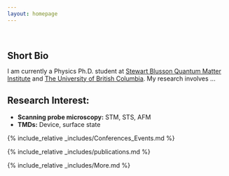 ```yaml
---
layout: homepage
---
```


<h1 id="about-me"></h1>

<h2 style="margin: 60px 0px 10px;">Short Bio</h2>

<!--
I am currently a Physics Ph.D. student at [Stewart Blusson Quantum Matter Institute](https://qmi.ubc.ca/) and [The University of British Columbia], working under the mentorship of Dr. [Ravelosona dafiné](https://www.spin-ion.com/about-us/), the director of research [CNRS](https://www.cnrs.fr/fr) and CTO of [Spin-Ion Technologies](https://www.spin-ion.com/). My research involves magnetoelectric ("ME") materials for energy-efficient information technology and "ME" materials for data security in information technology using Multiferroics/Magneto-ionics/Surface charging, with a special focus on the boosting magneto-ionic effect using ion irradiation and implantation. -->
I am currently a Physics Ph.D. student at [Stewart Blusson Quantum Matter Institute](https://qmi.ubc.ca/) and [The University of British Columbia](https://www.ubc.ca/).  My research involves ...

## Research Interest:
- **Scanning probe microscopy:** STM, STS, AFM
- **TMDs:** Device, surface state

<!--
- **Machine Learning:** fairness AI, penalization and augmentation methods, good.
- **E-field controlled magnetization** VCMA, Strain-mediated ME (Magnetoelectric) Effects, Straintronic, iontronic, E-filed induced spin reorientation, SOT.
- **Micro-, Nanofabrication**
- **Neuromorphic Computing** Neuromorphic Sensing and Perception, Hybrid Computing Systems, Brain-Inspired Robotics 
-->

<!-- Main text/under _includes -->
{% include_relative _includes/Conferences_Events.md %}

{% include_relative _includes/publications.md %}

{% include_relative _includes/More.md %}


<!-- <strong style="color:#e74d3c; font-weight:600"><strong style="color:#e74d3c; font-weight:600">I am currently on the 2023-2024 academic job market, looking for faculty positions in CS, CSE, ECE, IEOR, etc., related to Artificial Intelligence, Computer Vision, and Machine Learning. Please feel free to contact me if you are interested. I am also happy to give talks on my research in related seminars.</strong></strong> -->


<!-- 
{% include_relative _includes/publications.md %}

{% include_relative _includes/contact.md %}

{% include_relative _includes/teaching.md %}

{% include_relative _includes/talks.md %}

{% include_relative _includes/services.md %}


 -->
